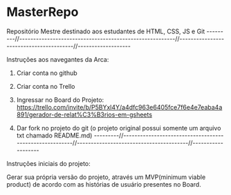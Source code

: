 # MasterRepo
Repositório Mestre destinado aos estudantes de HTML, CSS, JS e Git
---------//--------------------------------------------------------//----------------------------------------//-------------------

Instruções aos navegantes da Arca:

1. Criar conta no github

2. Criar conta no Trello

3. Ingressar no Board do Projeto: https://trello.com/invite/b/P5BYxl4Y/a4dfc963e6405fce7f6e4e7eaba4a891/gerador-de-relat%C3%B3rios-em-gsheets

4. Dar fork no projeto do git (o projeto original possui somente um arquivo txt chamado README.md)
---------//--------------------------------------------------------//----------------------------------------//-------------------

Instruções iniciais do projeto:

Gerar sua própria versão do projeto, através um MVP(minimum viable product) de acordo com as histórias de usuário presentes no Board.


